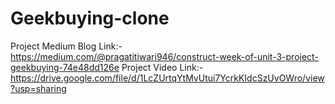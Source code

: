 # Geekbuying-clone
Project Medium Blog Link:- https://medium.com/@pragatitiwari946/construct-week-of-unit-3-project-geekbuying-74e48dd126e
Project Video Link:- https://drive.google.com/file/d/1LcZUrtqYtMvUtui7YcrkKIdcSzUvOWro/view?usp=sharing


